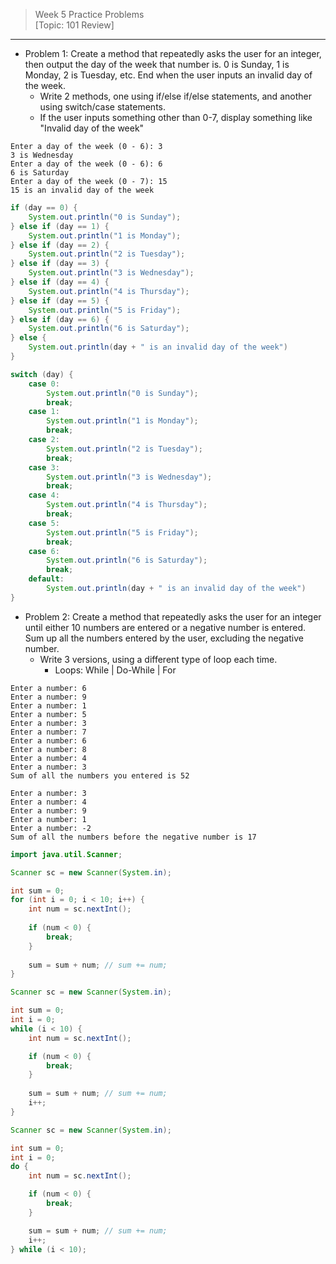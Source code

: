 > Week 5 Practice Problems<br>[Topic: 101 Review]

<hr>

- Problem 1: Create a method that repeatedly asks the user for an integer, then output the day of the week that number is. 0 is Sunday, 1 is Monday, 2 is Tuesday, etc. End when the user inputs an invalid day of the week.
	- Write 2 methods, one using if/else if/else statements, and another using switch/case statements.
	- If the user inputs something other than 0-7, display something like "Invalid day of the week"

```
Enter a day of the week (0 - 6): 3
3 is Wednesday
Enter a day of the week (0 - 6): 6
6 is Saturday
Enter a day of the week (0 - 7): 15
15 is an invalid day of the week
```
```java
if (day == 0) {
	System.out.println("0 is Sunday");
} else if (day == 1) {
	System.out.println("1 is Monday");
} else if (day == 2) {
	System.out.println("2 is Tuesday");
} else if (day == 3) {
	System.out.println("3 is Wednesday");
} else if (day == 4) {
	System.out.println("4 is Thursday");
} else if (day == 5) {
	System.out.println("5 is Friday");
} else if (day == 6) {
	System.out.println("6 is Saturday");
} else {
	System.out.println(day + " is an invalid day of the week")
}
```
```java
switch (day) {
	case 0:
		System.out.println("0 is Sunday");
		break;
	case 1:
		System.out.println("1 is Monday");
		break;
	case 2:
		System.out.println("2 is Tuesday");
		break;
	case 3:
		System.out.println("3 is Wednesday");
		break;
	case 4:
		System.out.println("4 is Thursday");
		break;
	case 5:
		System.out.println("5 is Friday");
		break;
	case 6:
		System.out.println("6 is Saturday");
		break;
	default:
		System.out.println(day + " is an invalid day of the week")
}
```

- Problem 2: Create a method that repeatedly asks the user for an integer until either 10 numbers are entered or a negative number is entered. Sum up all the numbers entered by the user, excluding the negative number.
	- Write 3 versions, using a different type of loop each time.
		- Loops: While | Do-While | For
```
Enter a number: 6
Enter a number: 9
Enter a number: 1
Enter a number: 5
Enter a number: 3
Enter a number: 7
Enter a number: 6
Enter a number: 8
Enter a number: 4
Enter a number: 3
Sum of all the numbers you entered is 52
```
```
Enter a number: 3
Enter a number: 4
Enter a number: 9
Enter a number: 1
Enter a number: -2
Sum of all the numbers before the negative number is 17
```
```java
import java.util.Scanner;
```
```java
Scanner sc = new Scanner(System.in);

int sum = 0;
for (int i = 0; i < 10; i++) {
	int num = sc.nextInt();
	
	if (num < 0) {
		break;
	}
	
	sum = sum + num; // sum += num;
}
```
```java
Scanner sc = new Scanner(System.in);

int sum = 0;
int i = 0;
while (i < 10) {
	int num = sc.nextInt();

	if (num < 0) {
		break;
	}
	
	sum = sum + num; // sum += num;
	i++;
}
```
```java
Scanner sc = new Scanner(System.in);

int sum = 0;
int i = 0;
do {
	int num = sc.nextInt();

	if (num < 0) {
		break;
	}

	sum = sum + num; // sum += num;
	i++;
} while (i < 10);
```